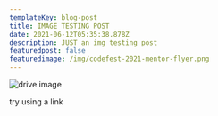 ```yaml
---
templateKey: blog-post
title: IMAGE TESTING POST
date: 2021-06-12T05:35:38.878Z
description: JUST an img testing post
featuredpost: false
featuredimage: /img/codefest-2021-mentor-flyer.png
---
```

![drive image](https://images.app.goo.gl/7WHSLvJNF7ddUeFC9)

try using a link